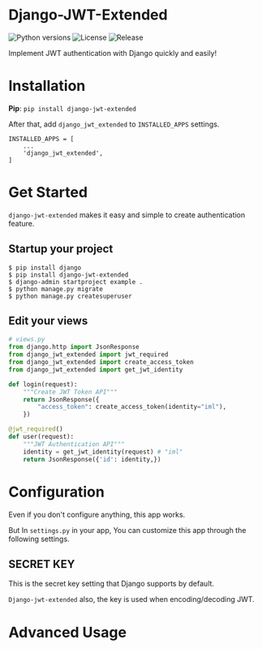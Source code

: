 # Django-JWT-Extended

![Python versions](https://img.shields.io/pypi/pyversions/django-jwt-extended) ![License](https://img.shields.io/badge/license-MIT-green) ![Release](https://img.shields.io/badge/release-1.0.0-red)

Implement JWT authentication with Django quickly and easily!



# Installation

**Pip**: `pip install django-jwt-extended`

After that, add `django_jwt_extended` to `INSTALLED_APPS` settings.

```
INSTALLED_APPS = [
    ...
    'django_jwt_extended',
]
```



# Get Started

`django-jwt-extended` makes it easy and simple to create authentication feature.

## Startup your project

```shell
$ pip install django
$ pip install django-jwt-extended
$ django-admin startproject example .
$ python manage.py migrate
$ python manage.py createsuperuser
```

## Edit your views

```python
# views.py
from django.http import JsonResponse
from django_jwt_extended import jwt_required
from django_jwt_extended import create_access_token
from django_jwt_extended import get_jwt_identity

def login(request):
    """Create JWT Token API"""
    return JsonResponse({
        "access_token": create_access_token(identity="iml"),
    })

@jwt_required()
def user(request):
    """JWT Authentication API"""
    identity = get_jwt_identity(request) # "iml"
    return JsonResponse({'id': identity,})
```



# Configuration

Even if you don't configure anything, this app works.

But In `settings.py` in your app, You can customize this app through the following settings.

## SECRET KEY

This is the secret key setting that Django supports by default. 

`Django-jwt-extended` also, the key is used when encoding/decoding JWT.



# Advanced Usage



